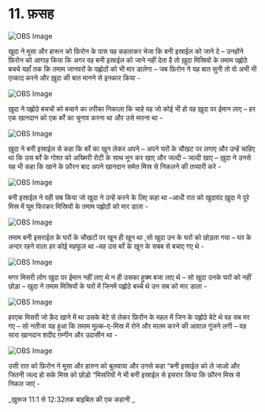 # 11. फ़सह 

![OBS Image](https://cdn.door43.org/obs/jpg/360px/obs-en-11-01.jpg)

खुदा ने मूसा और हारून को फ़िरोन के पास यह कहलाकर भेजा कि बनी इस्राईल को जाने दे – उनहोंने फ़िरोन को आगाह किया कि अगर वह बनी इस्राईल को जाने नहीं देता है तो ख़ुदा मिस्रियों के तमाम पह्लोठे बचचे यहाँ तक कि तमाम जानवरों के पह्लोठों  को भी मार डालेगा – जब फ़िरोन ने यह बात सुनी तो वो अभी भी एत्काद करने और ख़ुदा की बात मानने से इनकार किया -  

![OBS Image](https://cdn.door43.org/obs/jpg/360px/obs-en-11-02.jpg)

ख़ुदा ने पह्लोठे बचचों को बचाने का तरीका निकाला कि चाहे वह जो कोई भी हो वह ख़ुदा पर ईमान लाए – हर एक खानदान को एक बर्रे का चुनाव करना था और उसे मारना था -

![OBS Image](https://cdn.door43.org/obs/jpg/360px/obs-en-11-03.jpg)

ख़ुदा ने बनी इस्राईल से कहा कि बर्रे का खून लेकर अपने – अपने  घरों के चौखट पर लगाए और उन्हें चाहिए था कि उस बर्रे के गोश्त को अख्मिरी रोटी के साथ भून कर खाए और जल्दी – जल्दी खाए – ख़ुदा ने उनसे यह भी कहा कि खाने के फ़ौरन बाद अपने खानदान समेत मिस्र से निकलने की तय्यारी करे - 

![OBS Image](https://cdn.door43.org/obs/jpg/360px/obs-en-11-04.jpg)

बनी इस्राईल ने वही सब किया जो खुदा ने उन्हें करने के लिए कहा था –आधी रात को खुदावंद ख़ुदा ने पूरे मिस्र में घूम फिरकर मिस्रियों के तमाम पह्लोठों  को मार डाला -   

![OBS Image](https://cdn.door43.org/obs/jpg/360px/obs-en-11-05.jpg)

तमाम बनी इसराईल के घरों के चौखटों पर खून ही खून था ,सो खुदा उन के घरों को छोड़ता गया – घर के अन्दर रहने वाला हर कोई महफूज़ था –वह उस बर्रे के खून के सबब से बचाए गए थे -

![OBS Image](https://cdn.door43.org/obs/jpg/360px/obs-en-11-06.jpg)

मगर मिसरी लोग खुदा पर ईमान नहीं लाए थे न ही उसका हुक्म बजा लाए थे – सो खुदा उनके घरों को नहीं छोड़ा – खुदा ने तमाम मिस्रियों के घरों में जिनमें पह्लोठे बच्चे थे उन सब को मार डाला - 

![OBS Image](https://cdn.door43.org/obs/jpg/360px/obs-en-11-07.jpg)

हरएक मिसरी जो क़ैद खाने में था उसके बेटे से लेकर फ़िरोंन  के महल में जिन के पह्लोठे बेटे थे वह सब मर गए – सो नतीजा यह हुआ कि तमाम मुल्क–ए-मिस्र में रोने और मातम करने की आवाज़ गूंजने लगी – वह सारा खानदान शदीद ग़म्गीन और उदासीन था - 

![OBS Image](https://cdn.door43.org/obs/jpg/360px/obs-en-11-08.jpg)

उसी रात को फ़िरोन ने मूसा और हारुन को बुलवाया और उनसे कहा “बनी इस्राईल को ले जाओ और जितनी जल्द हो सके मिस्र को छोड़ो “मिसरियों ने भी बनी इस्राईल से इसरार किया कि फ़ौरन मिस्र से निकल जाएं -  

_ख़ुरूज 11:1 से 12:32तक बाइबिल की एक कहानी _

